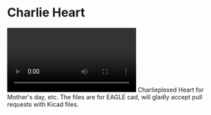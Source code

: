 Charlie Heart
=============

![movie](https://dl.dropboxusercontent.com/u/10205003/VIDEO0005.mp4)
Charlieplexed Heart for Mother's day, etc.  The files are for EAGLE cad, will gladly accept pull requests with Kicad files.

